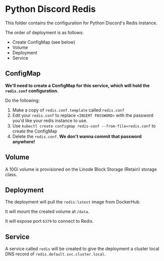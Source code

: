 # Python Discord Redis

This folder contains the configuration for Python Discord's Redis instance.

The order of deployment is as follows:
- Create ConfigMap (see below)
- Volume
- Deployment
- Service

## ConfigMap
**We'll need to create a ConfigMap for this service, which will hold the `redis.conf` configuration.**

Do the following:
1. Make a copy of `redis.conf.template` called `redis.conf`
2. Edit your `redis.conf` to replace `<INSERT PASSWORD>` with the password you'd like your redis instance to use.
3. Use `kubectl create configmap redis-conf --from-file=redis.conf` to create the ConfigMap
4. Delete the `redis.conf`. **We don't wanna commit that password anywhere!**

## Volume

A 10Gi volume is provisioned on the Linode Block Storage (Retain) storage class.

## Deployment

The deployment will pull the `redis:latest` image from DockerHub.

It will mount the created volume at `/data`.

It will expose port `6379` to connect to Redis.

## Service

A service called `redis` will be created to give the deployment a cluster local DNS record of `redis.default.svc.cluster.local`.
